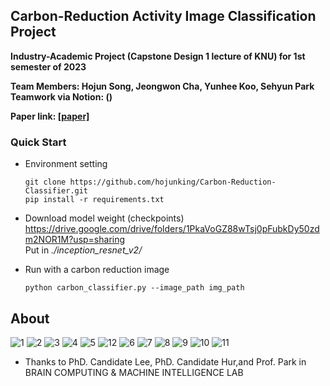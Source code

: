 ## Carbon-Reduction Activity Image Classification Project
 **Industry-Academic Project (Capstone Design 1 lecture of KNU) for 1st semester of 2023**  
 
 **Team Members: Hojun Song, Jeongwon Cha, Yunhee Koo, Sehyun Park**  
 **Teamwork via Notion: ()**  

 **Paper link: [[paper]](https://www.dbpia.co.kr/journal/articleDetail?nodeId=NODE11488568&nodeId=NODE11488568&medaTypeCode=185005&isPDFSizeAllowed=true&locale=ko&articleTitle=%ED%83%84%EC%86%8C%EC%A0%80%EA%B0%90%ED%99%9C%EB%8F%99+%EC%9D%B4%EB%AF%B8%EC%A7%80+%EB%B6%84%EB%A5%98%EB%A5%BC+%EC%9C%84%ED%95%9C+%EB%94%A5%EB%9F%AC%EB%8B%9D+%EA%B8%B0%EB%B0%98+%EA%B2%BD%EB%9F%89%ED%99%94+%EB%AA%A8%EB%8D%B8&articleTitleEn=Deep+learning-based+Lightweight+Model+for+Carbon-Reduction+Activity+Image+Classification&language=ko_KR&hasTopBanner=true)**


### Quick Start
- Environment setting  
    ```
    git clone https://github.com/hojunking/Carbon-Reduction-Classifier.git
    pip install -r requirements.txt
    ```
- Download model weight (checkpoints)
    https://drive.google.com/drive/folders/1PkaVoGZ88wTsj0pFubkDy50zdm2NOR1M?usp=sharing  
    Put in *./inception_resnet_v2/*  

- Run with a carbon reduction image
    ```
    python carbon_classifier.py --image_path img_path
    ```

## About
![1](https://github.com/hojunking/Carbon-Reduction-Classifier/assets/84840627/1ebf52fb-6d02-4d08-a730-b55f5a4ab370)
![2](https://github.com/hojunking/Carbon-Reduction-Classifier/assets/84840627/318f4f79-19e7-40e5-93f9-db2a0d3e8d2b)
![3](https://github.com/hojunking/Carbon-Reduction-Classifier/assets/84840627/1bb52eac-f3d3-4127-8011-64dbaadfb75c)
![4](https://github.com/hojunking/Carbon-Reduction-Classifier/assets/84840627/7ea3c390-2011-4bf6-8648-bd9bd298070b)
![5](https://github.com/hojunking/Carbon-Reduction-Classifier/assets/84840627/a61dac3b-3eaa-4442-8182-c00905d1781b)
![12](https://github.com/hojunking/Carbon-Reduction-Classifier/assets/84840627/c9f7e9fa-4776-49b0-9635-08e37e6d2e20)
![6](https://github.com/hojunking/Carbon-Reduction-Classifier/assets/84840627/04827701-9f97-4ae0-917e-aa4c94918432)
![7](https://github.com/hojunking/Carbon-Reduction-Classifier/assets/84840627/4921785c-1ca3-4685-bcbb-d6da3b6598b5)
![8](https://github.com/hojunking/Carbon-Reduction-Classifier/assets/84840627/fcdbedfd-c474-4ff4-830a-12d31ae7c27c)
![9](https://github.com/hojunking/Carbon-Reduction-Classifier/assets/84840627/92397720-d552-41b7-a959-5eac2f9901bb)
![10](https://github.com/hojunking/Carbon-Reduction-Classifier/assets/84840627/1ad81684-a84d-44a6-b18a-2eec5af1d102)
![11](https://github.com/hojunking/Carbon-Reduction-Classifier/assets/84840627/212d2ab4-49d8-4dae-b2bd-64bd2d390ae1)
- Thanks to PhD. Candidate Lee, PhD. Candidate Hur,and Prof. Park in BRAIN COMPUTING & MACHINE INTELLIGENCE LAB




